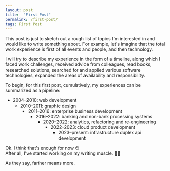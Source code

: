 ```yaml
---
layout: post
title:  "First Post"
permalink: /first-post/
tags: First Post
---
```


This post is just to sketch out a rough list of topics I'm interested in and would like to write something about. For example, let's imagine that the total work experience is first of all events and people, and then technology.

I will try to describe my experience in the form of a timeline, along which I faced work challenges, received advice from colleagues, read books, researched solutions, searched for and applied various software technologies, expanded the areas of availability and responsibility.

To begin, for this first post, cumulatively, my experiences can be summarized as a pipeline:
- 2004&ndash;2010: web development
    - 2010&ndash;2011: graphic design
        - 2011&ndash;2016: enterprise business development
            - 2016&ndash;2022: banking and non-bank processing systems
                - 2020&ndash;2022: analytics, refactoring and re-engineering
                    - 2022&ndash;2023: cloud product development
                        - 2023&ndash;present: infrastructure duplex api development

Ok. I think that's enough for now 😏 <br/>
After all, I've started working on my writing muscle. 💪🏼

As they say, farther means more.

